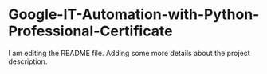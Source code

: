 # Google-IT-Automation-with-Python-Professional-Certificate
I am editing the README file. Adding some more details about the project description.

